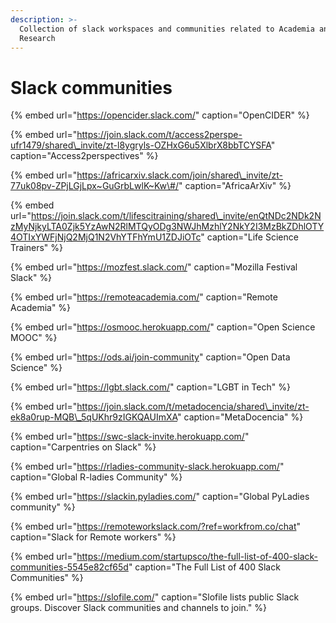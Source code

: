 ```yaml
---
description: >-
  Collection of slack workspaces and communities related to Academia and
  Research
---
```


# Slack communities

{% embed url="https://opencider.slack.com/" caption="OpenCIDER" %}

{% embed url="https://join.slack.com/t/access2perspe-ufr1479/shared\_invite/zt-l8ygryls-OZHxG6u5XlbrX8bbTCYSFA" caption="Access2perspectives" %}

{% embed url="https://africarxiv.slack.com/join/shared\_invite/zt-77uk08pv-ZPjLGjLpx~GuGrbLwlK~Kw\#/" caption="AfricaArXiv" %}

{% embed url="https://join.slack.com/t/lifescitraining/shared\_invite/enQtNDc2NDk2NzMyNjkyLTA0Zjk5YzAwN2RlMTQyODg3NWJhMzhlY2NkY2I3MzBkZDhlOTY4OTIxYWFjNjQ2MjQ1N2VhYTFhYmU1ZDJiOTc" caption="Life Science Trainers" %}

{% embed url="https://mozfest.slack.com/" caption="Mozilla Festival Slack" %}

{% embed url="https://remoteacademia.com/" caption="Remote Academia" %}

{% embed url="https://osmooc.herokuapp.com/" caption="Open Science MOOC" %}

{% embed url="https://ods.ai/join-community" caption="Open Data Science" %}

{% embed url="https://lgbt.slack.com/" caption="LGBT in Tech" %}

{% embed url="https://join.slack.com/t/metadocencia/shared\_invite/zt-ek8a0rup-MQB\_5qUKhr9zIGKQAUImXA" caption="MetaDocencia" %}

{% embed url="https://swc-slack-invite.herokuapp.com/" caption="Carpentries on Slack" %}

{% embed url="https://rladies-community-slack.herokuapp.com/" caption="Global R-ladies Community" %}

{% embed url="https://slackin.pyladies.com/" caption="Global PyLadies community" %}

{% embed url="https://remoteworkslack.com/?ref=workfrom.co/chat" caption="Slack for Remote workers" %}

{% embed url="https://medium.com/startupsco/the-full-list-of-400-slack-communities-5545e82cf65d" caption="The Full List of 400 Slack Communities" %}

{% embed url="https://slofile.com/" caption="Slofile lists public Slack groups. Discover Slack communities and channels to join." %}

